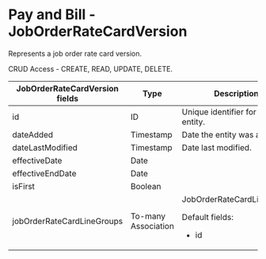 # Pay and Bill - JobOrderRateCardVersion

Represents a job order rate card version.

CRUD Access - CREATE, READ, UPDATE, DELETE.

<table>
    <colgroup>
        <col width="20%" />
        <col width="20%" />
        <col width="20%" />
        <col width="20%" />
        <col width="20%" />
    </colgroup>
    <thead>
        <tr class="header">
            <th>JobOrderRateCardVersion fields</th>
            <th>Type</th>
            <th>Description</th>
            <th>Not null</th>
            <th>Read-only</th>
        </tr>
    </thead>
    <tbody>
        <tr class="even">
            <td>id</td>
            <td>ID</td>
            <td>Unique identifier for this entity.</td>
            <td>X</td>
            <td>X</td>
        </tr>
        <tr class="odd">
            <td>dateAdded</td>
            <td>Timestamp</td>
            <td>Date the entity was added.</td>
            <td>X</td>
            <td>X</td>
        </tr>
        <tr class="even">
            <td>dateLastModified</td>
            <td>Timestamp</td>
            <td>Date last modified.</td>
            <td>X</td>
            <td>X</td>
        </tr>
        <tr class="odd">
            <td>effectiveDate</td>
            <td>Date</td>
            <td></td>
            <td>X</td>
            <td></td>
        </tr>
        <tr class="even">
            <td>effectiveEndDate</td>
            <td>Date</td>
            <td></td>
            <td></td>
            <td>X</td>
        </tr>
        <tr class="odd">
            <td>isFirst</td>
            <td>Boolean</td>
            <td></td>
            <td></td>
            <td>X</td>
        </tr>
        <tr class="even">
            <td>jobOrderRateCardLineGroups</td>
            <td>To-many Association</td>
            <td>JobOrderRateCardLineGroup
                <p>Default fields:</p>
                <ul>
                    <li>id</li>
                </ul>
            </td>
            <td></td>
            <td>X</td>
        </tr>
    </tbody>
</table>







